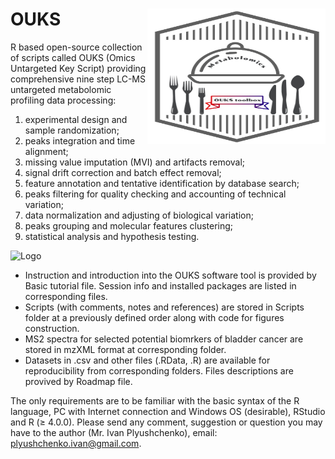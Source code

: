 # OUKS <img src="graphical abstract.jpg" align="right" height="217" width="285"/> 
R based open-source collection of scripts called OUKS (Omics Untargeted Key Script) providing comprehensive nine step LC-MS untargeted metabolomic profiling data processing: 
1) experimental design and sample randomization; 
2) peaks integration and time alignment; 
3) missing value imputation (MVI) and artifacts removal; 
4) signal drift correction and batch effect removal;
5) feature annotation and tentative identification by database search; 
6) peaks filtering for quality checking and accounting of technical variation; 
7) data normalization and adjusting of biological variation; 
8) peaks grouping and molecular features clustering; 
9) statistical analysis and hypothesis testing.

![Logo](https://user-images.githubusercontent.com/40541666/116581984-9098a280-a91d-11eb-8411-735eca130c51.jpeg)

- Instruction and introduction into the OUKS software tool is provided by Basic tutorial file. Session info and installed packages are listed in corresponding files.
- Scripts (with comments, notes and references) are stored in Scripts folder at a previously defined order along with code for figures construction.
- MS2 spectra for selected potential biomrkers of bladder cancer are stored in mzXML format at corresponding folder.
- Datasets in .csv and other files (.RData, .R) are available for reproducibility from corresponding folders. Files descriptions are provived by Roadmap file.

The only requirements are to be familiar with the basic syntax of the R language, PC with Internet connection and Windows OS (desirable), RStudio and R (≥ 4.0.0).
Please send any comment, suggestion or question you may have to the author (Mr. Ivan Plyushchenko), email: plyushchenko.ivan@gmail.com.

